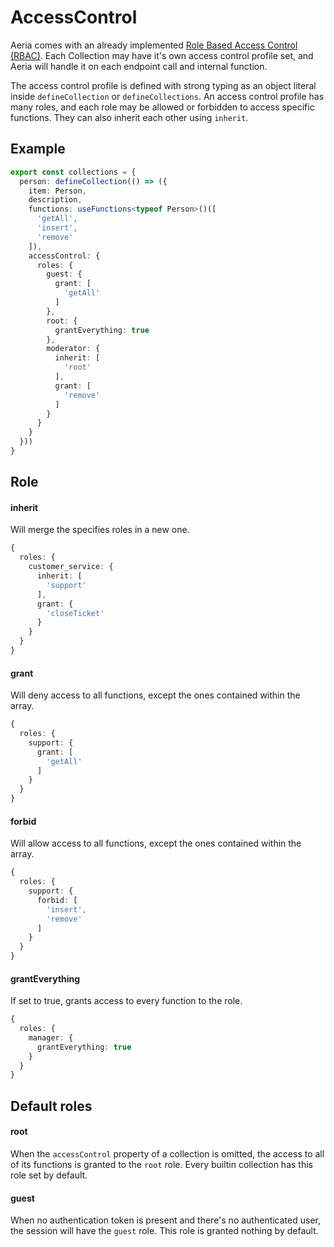# AccessControl

Aeria comes with an already implemented [Role Based Access Control (RBAC)](https://en.wikipedia.org/wiki/Role-based_access_control). Each Collection may have it's own access control profile set, and Aeria will handle it on each endpoint call and internal function.

The access control profile is defined with strong typing as an object literal inside `defineCollection` or `defineCollections`. An access control profile has many roles, and each role may be allowed or forbidden to access specific functions. They can also inherit each other using `inherit`.

## Example

```typescript
export const collections = {
  person: defineCollection(() => ({
    item: Person,
    description,
    functions: useFunctions<typeof Person>()([
      'getAll',
      'insert',
      'remove'
    ]),
    accessControl: {
      roles: {
        guest: {
          grant: [
            'getAll'
          ]
        },
        root: {
          grantEverything: true
        },
        moderator: {
          inherit: [
            'root'
          ],
          grant: [
            'remove'
          ]
        }
      }
    }
  }))
}
```

## Role

#### inherit <Badge type="tip" text="string[]" />

Will merge the specifies roles in a new one.

```typescript
{
  roles: {
    customer_service: {
      inherit: [
        'support'
      ],
      grant: {
        'closeTicket'
      }
    }
  }
}
```

#### grant <Badge type="tip" text="string[]" />

Will deny access to all functions, except the ones contained within the array.

```typescript
{
  roles: {
    support: {
      grant: [
        'getAll'
      ]
    }
  }
}
```

#### forbid <Badge type="tip" text="string[]" />

Will allow access to all functions, except the ones contained within the array.

```typescript
{
  roles: {
    support: {
      forbid: [
        'insert',
        'remove'
      ]
    }
  }
}
```

#### grantEverything <Badge type="tip" text="boolean" />

If set to true, grants access to every function to the role.

```typescript
{
  roles: {
    manager: {
      grantEverything: true
    }
  }
}
```

## Default roles

#### root

When the `accessControl` property of a collection is omitted, the access to all of its functions is granted to the `root` role. Every builtin collection has this role set by default.

#### guest

When no authentication token is present and there's no authenticated user, the session will have the `guest` role. This role is granted nothing by default.

